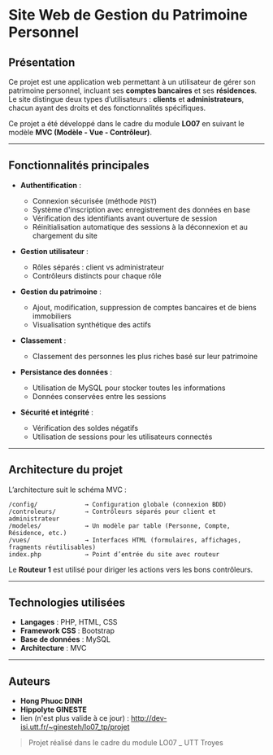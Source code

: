 # Site Web de Gestion du Patrimoine Personnel

## Présentation

Ce projet est une application web permettant à un utilisateur de gérer son patrimoine personnel, incluant ses **comptes bancaires** et ses **résidences**. Le site distingue deux types d’utilisateurs : **clients** et **administrateurs**, chacun ayant des droits et des fonctionnalités spécifiques.

Ce projet a été développé dans le cadre du module **LO07** en suivant le modèle **MVC (Modèle - Vue - Contrôleur)**.

---

## Fonctionnalités principales

- **Authentification** :
  - Connexion sécurisée (méthode `POST`)
  - Système d'inscription avec enregistrement des données en base
  - Vérification des identifiants avant ouverture de session
  - Réinitialisation automatique des sessions à la déconnexion et au chargement du site

- **Gestion utilisateur** :
  - Rôles séparés : client vs administrateur
  - Contrôleurs distincts pour chaque rôle

- **Gestion du patrimoine** :
  - Ajout, modification, suppression de comptes bancaires et de biens immobiliers
  - Visualisation synthétique des actifs

- **Classement** :
  - Classement des personnes les plus riches basé sur leur patrimoine

- **Persistance des données** :
  - Utilisation de MySQL pour stocker toutes les informations
  - Données conservées entre les sessions

- **Sécurité et intégrité** :
  - Vérification des soldes négatifs
  - Utilisation de sessions pour les utilisateurs connectés

---

## Architecture du projet

L’architecture suit le schéma MVC :

```
/config/             → Configuration globale (connexion BDD)
/controleurs/        → Contrôleurs séparés pour client et administrateur
/modeles/            → Un modèle par table (Personne, Compte, Résidence, etc.)
/vues/               → Interfaces HTML (formulaires, affichages, fragments réutilisables)
index.php            → Point d’entrée du site avec routeur
```

Le **Routeur 1** est utilisé pour diriger les actions vers les bons contrôleurs.

---

## Technologies utilisées

- **Langages** : PHP, HTML, CSS
- **Framework CSS** : Bootstrap
- **Base de données** : MySQL
- **Architecture** : MVC

---

## Auteurs

- **Hong Phuoc DINH**
- **Hippolyte GINESTE**
- lien (n'est plus valide à ce jour) :
http://dev-isi.utt.fr/~ginesteh/lo07_tp/projet

> Projet réalisé dans le cadre du module LO07 _ UTT Troyes
